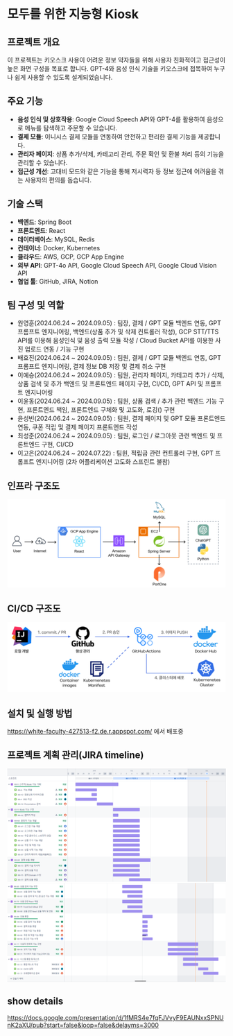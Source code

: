 # 모두를 위한 지능형 Kiosk

## 프로젝트 개요
이 프로젝트는 키오스크 사용이 어려운 정보 약자들을 위해 사용자 친화적이고 접근성이 높은 화면 구성을 목표로 합니다. GPT-4와 음성 인식 기술을 키오스크에 접목하여 누구나 쉽게 사용할 수 있도록 설계되었습니다.

## 주요 기능
- **음성 인식 및 상호작용**: Google Cloud Speech API와 GPT-4를 활용하여 음성으로 메뉴를 탐색하고 주문할 수 있습니다.
- **결제 모듈**: 이니시스 결제 모듈을 연동하여 안전하고 편리한 결제 기능을 제공합니다.
- **관리자 페이지**: 상품 추가/삭제, 카테고리 관리, 주문 확인 및 환불 처리 등의 기능을 관리할 수 있습니다.
- **접근성 개선**: 고대비 모드와 같은 기능을 통해 저시력자 등 정보 접근에 어려움을 겪는 사용자의 편의를 돕습니다.

## 기술 스택
- **백엔드**: Spring Boot
- **프론트엔드**: React
- **데이터베이스**: MySQL, Redis
- **컨테이너**: Docker, Kubernetes
- **클라우드**: AWS, GCP, GCP App Engine
- **외부 API**: GPT-4o API, Google Cloud Speech API, Google Cloud Vision API
- **협업 툴**: GitHub, JIRA, Notion

## 팀 구성 및 역할

* 원영훈(2024.06.24 ~ 2024.09.05) : 팀장, 결제 / GPT 모듈 백엔드 연동, GPT 프롬프트 엔지니어링, 백엔드(상품 추가 및 삭제 컨트롤러 작성), GCP STT/TTS API를 이용해 음성인식 및 음성 출력 모듈 작성 / Cloud Bucket API를 이용한 사진 업로드 연동 / 기능 구현
* 배효진(2024.06.24 ~ 2024.09.05) : 팀원, 결제 / GPT 모듈 백엔드 연동, GPT 프롬프트 엔지니어링, 결제 정보 DB 저장 및 결제 취소 구현
* 이예승(2024.06.24 ~ 2024.09.05) : 팀원, 관리자 페이지, 카테고리 추가 / 삭제, 상품 검색 및 추가 백엔드 및 프론트엔드 페이지 구현, CI/CD, GPT API 및 프롬프트 엔지니어링
* 이윤동(2024.06.24 ~ 2024.09.05) : 팀원, 상품 검색 / 추가 관련 백엔드 기능 구현, 프론트엔드 책임, 프론트엔드 구체화 및 고도화, 로깅() 구현
* 윤성빈(2024.06.24 ~ 2024.09.05) : 팀원, 결제 페이지 및 GPT 모듈 프론트엔드 연동, 쿠폰 적립 및 결제 페이지 프론트엔드 작성
* 최성준(2024.06.24 ~ 2024.09.05) : 팀원, 로그인 / 로그아웃 관련 백엔드 및 프론트엔드 구현, CI/CD
* 이고은(2024.06.24 ~ 2024.07.22) : 팀원, 적립금 관련 컨트롤러 구현, GPT 프롬프트 엔지니어링 (2차 어플리케이션 고도화 스프린트 불참)

## 인프라 구조도
<img src="src/main/resources/asset/img_1.png">

## CI/CD 구조도
<img src="src/main/resources/asset/img.png">

## 설치 및 실행 방법

https://white-faculty-427513-f2.de.r.appspot.com/
에서 배포중

## 프로젝트 계획 관리(JIRA timeline)

<img src="src/main/resources/asset/img_2.png">

<img src="src/main/resources/asset/img_3.png">

## show details

https://docs.google.com/presentation/d/1fMRS4e7fqFJVvyF9EAUNxxSPNUnK2aXU/pub?start=false&loop=false&delayms=3000
